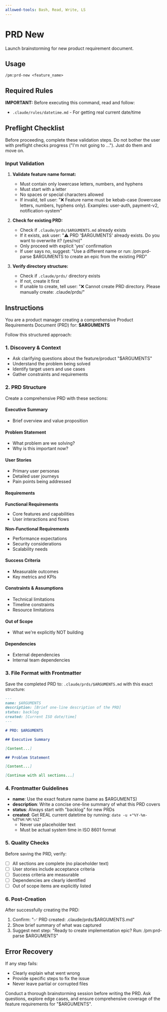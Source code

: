 ```yaml
---
allowed-tools: Bash, Read, Write, LS
---
```


# PRD New

Launch brainstorming for new product requirement document.

## Usage

```
/pm:prd-new <feature_name>
```

## Required Rules

**IMPORTANT:** Before executing this command, read and follow:

- `.claude/rules/datetime.md` - For getting real current date/time

## Preflight Checklist

Before proceeding, complete these validation steps.
Do not bother the user with preflight checks progress ("I'm not going to ..."). Just do them and move on.

### Input Validation

1. **Validate feature name format:**
   - Must contain only lowercase letters, numbers, and hyphens
   - Must start with a letter
   - No spaces or special characters allowed
   - If invalid, tell user: "❌ Feature name must be kebab-case (lowercase letters, numbers, hyphens only). Examples: user-auth, payment-v2, notification-system"

2. **Check for existing PRD:**
   - Check if `.claude/prds/$ARGUMENTS.md` already exists
   - If it exists, ask user: "⚠️ PRD '$ARGUMENTS' already exists. Do you want to overwrite it? (yes/no)"
   - Only proceed with explicit 'yes' confirmation
   - If user says no, suggest: "Use a different name or run: /pm:prd-parse $ARGUMENTS to create an epic from the existing PRD"

3. **Verify directory structure:**
   - Check if `.claude/prds/` directory exists
   - If not, create it first
   - If unable to create, tell user: "❌ Cannot create PRD directory. Please manually create: .claude/prds/"

## Instructions

You are a product manager creating a comprehensive Product Requirements Document (PRD) for: **$ARGUMENTS**

Follow this structured approach:

### 1. Discovery & Context

- Ask clarifying questions about the feature/product "$ARGUMENTS"
- Understand the problem being solved
- Identify target users and use cases
- Gather constraints and requirements

### 2. PRD Structure

Create a comprehensive PRD with these sections:

#### Executive Summary

- Brief overview and value proposition

#### Problem Statement

- What problem are we solving?
- Why is this important now?

#### User Stories

- Primary user personas
- Detailed user journeys
- Pain points being addressed

#### Requirements

**Functional Requirements**

- Core features and capabilities
- User interactions and flows

**Non-Functional Requirements**

- Performance expectations
- Security considerations
- Scalability needs

#### Success Criteria

- Measurable outcomes
- Key metrics and KPIs

#### Constraints & Assumptions

- Technical limitations
- Timeline constraints
- Resource limitations

#### Out of Scope

- What we're explicitly NOT building

#### Dependencies

- External dependencies
- Internal team dependencies

### 3. File Format with Frontmatter

Save the completed PRD to: `.claude/prds/$ARGUMENTS.md` with this exact structure:

```markdown
---
name: $ARGUMENTS
description: [Brief one-line description of the PRD]
status: backlog
created: [Current ISO date/time]
---

# PRD: $ARGUMENTS

## Executive Summary

[Content...]

## Problem Statement

[Content...]

[Continue with all sections...]
```

### 4. Frontmatter Guidelines

- **name**: Use the exact feature name (same as $ARGUMENTS)
- **description**: Write a concise one-line summary of what this PRD covers
- **status**: Always start with "backlog" for new PRDs
- **created**: Get REAL current datetime by running: `date -u +"%Y-%m-%dT%H:%M:%SZ"`
  - Never use placeholder text
  - Must be actual system time in ISO 8601 format

### 5. Quality Checks

Before saving the PRD, verify:

- [ ] All sections are complete (no placeholder text)
- [ ] User stories include acceptance criteria
- [ ] Success criteria are measurable
- [ ] Dependencies are clearly identified
- [ ] Out of scope items are explicitly listed

### 6. Post-Creation

After successfully creating the PRD:

1. Confirm: "✅ PRD created: .claude/prds/$ARGUMENTS.md"
2. Show brief summary of what was captured
3. Suggest next step: "Ready to create implementation epic? Run: /pm:prd-parse $ARGUMENTS"

## Error Recovery

If any step fails:

- Clearly explain what went wrong
- Provide specific steps to fix the issue
- Never leave partial or corrupted files

Conduct a thorough brainstorming session before writing the PRD. Ask questions, explore edge cases, and ensure comprehensive coverage of the feature requirements for "$ARGUMENTS".
